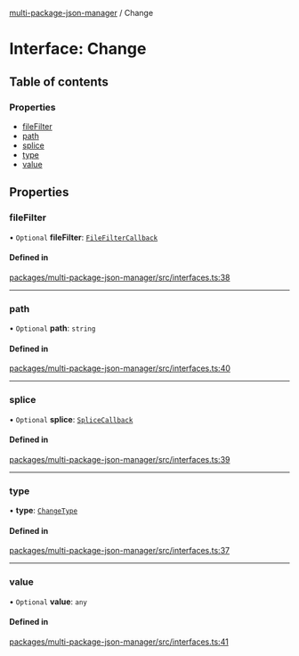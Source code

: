 [multi-package-json-manager](../README.md) / Change

# Interface: Change

## Table of contents

### Properties

- [fileFilter](Change.md#filefilter)
- [path](Change.md#path)
- [splice](Change.md#splice)
- [type](Change.md#type)
- [value](Change.md#value)

## Properties

### fileFilter

• `Optional` **fileFilter**: [`FileFilterCallback`](../README.md#filefiltercallback)

#### Defined in

[packages/multi-package-json-manager/src/interfaces.ts:38](https://github.com/robinradic/npm-packages/blob/4d8f8f9/packages/multi-package-json-manager/src/interfaces.ts#L38)

___

### path

• `Optional` **path**: `string`

#### Defined in

[packages/multi-package-json-manager/src/interfaces.ts:40](https://github.com/robinradic/npm-packages/blob/4d8f8f9/packages/multi-package-json-manager/src/interfaces.ts#L40)

___

### splice

• `Optional` **splice**: [`SpliceCallback`](../README.md#splicecallback)

#### Defined in

[packages/multi-package-json-manager/src/interfaces.ts:39](https://github.com/robinradic/npm-packages/blob/4d8f8f9/packages/multi-package-json-manager/src/interfaces.ts#L39)

___

### type

• **type**: [`ChangeType`](../README.md#changetype)

#### Defined in

[packages/multi-package-json-manager/src/interfaces.ts:37](https://github.com/robinradic/npm-packages/blob/4d8f8f9/packages/multi-package-json-manager/src/interfaces.ts#L37)

___

### value

• `Optional` **value**: `any`

#### Defined in

[packages/multi-package-json-manager/src/interfaces.ts:41](https://github.com/robinradic/npm-packages/blob/4d8f8f9/packages/multi-package-json-manager/src/interfaces.ts#L41)
